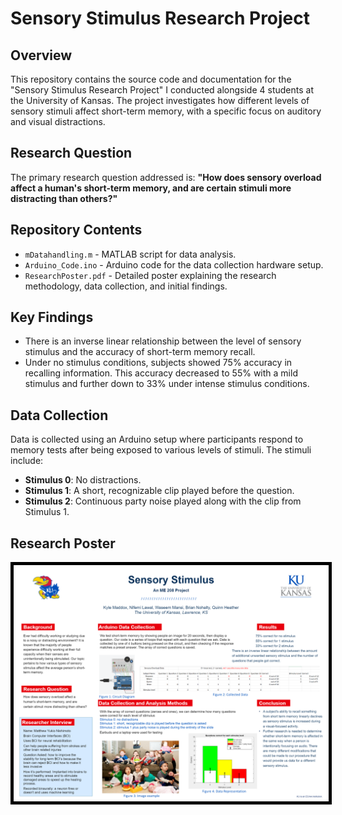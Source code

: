# Sensory Stimulus Research Project

## Overview
This repository contains the source code and documentation for the "Sensory Stimulus Research Project" I conducted alongside 4 students at the University of Kansas. The project investigates how different levels of sensory stimuli affect short-term memory, with a specific focus on auditory and visual distractions.

## Research Question
The primary research question addressed is:
**"How does sensory overload affect a human's short-term memory, and are certain stimuli more distracting than others?"**

## Repository Contents
- `mDatahandling.m` - MATLAB script for data analysis.
- `Arduino_Code.ino` - Arduino code for the data collection hardware setup.
- `ResearchPoster.pdf` - Detailed poster explaining the research methodology, data collection, and initial findings.

## Key Findings
- There is an inverse linear relationship between the level of sensory stimulus and the accuracy of short-term memory recall.
- Under no stimulus conditions, subjects showed 75% accuracy in recalling information. This accuracy decreased to 55% with a mild stimulus and further down to 33% under intense stimulus conditions.

## Data Collection
Data is collected using an Arduino setup where participants respond to memory tests after being exposed to various levels of stimuli. The stimuli include:
- **Stimulus 0**: No distractions.
- **Stimulus 1**: A short, recognizable clip played before the question.
- **Stimulus 2**: Continuous party noise played along with the clip from Stimulus 1.
  
## Research Poster
<div align="center">
  <img src="ResearchPoster.png" alt="alt text" style="border: 5px solid black;" />
</div>
